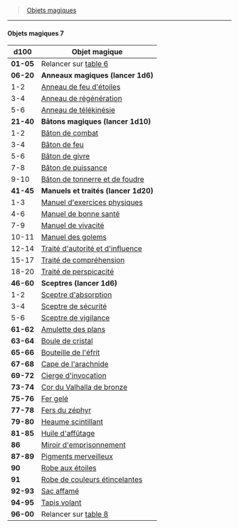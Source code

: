 ﻿---
!GenericItem
Name: Objets magiques 7
Id: magicitems_hd.md#objets-magiques-7
ParentLink: magicitems_hd.md#objets-magiques
ParentName: Objets magiques
NameLevel: 4
Attributes: {}
AttributesDictionary: >+
  {}

---
> [Objets magiques](hd_magicitems.md)

---

#### Objets magiques 7

|d100|Objet magique|
|---|---|
|**01-05**|Relancer sur [table 6](hd_magicitems_objets_magiques_6.md)|
|**06-20**|**Anneaux magiques (lancer 1d6)**|
|1-2|[Anneau de feu d'étoiles](hd_magicitems_az_anneau_de_feu_detoiles.md)|
|3-4|[Anneau de régénération](hd_magicitems_az_anneau_de_regeneration.md)|
|5-6|[Anneau de télékinésie](hd_magicitems_az_anneau_de_telekinesie.md)|
|**21-40**|**Bâtons magiques (lancer 1d10)**|
|1-2|[Bâton de combat](hd_magicitems_az_baton_de_combat.md)|
|3-4|[Bâton de feu](hd_magicitems_az_baton_de_feu.md)|
|5-6|[Bâton de givre](hd_magicitems_az_baton_de_givre.md)|
|7-8|[Bâton de puissance](hd_magicitems_az_baton_de_puissance.md)|
|9-10|[Bâton de tonnerre et de foudre](hd_magicitems_az_baton_de_tonnerre_et_de_foudre.md)|
|**41-45**|**Manuels et traités (lancer 1d20)**|
|1-3|[Manuel d'exercices physiques](hd_magicitems_az_manuel_dexercices_physiques.md)|
|4-6|[Manuel de bonne santé](hd_magicitems_az_manuel_de_bonne_sante.md)|
|7-9|[Manuel de vivacité](hd_magicitems_az_manuel_de_vivacite.md)|
|10-11|[Manuel des golems](hd_magicitems_az_manuel_des_golems.md)|
|12-14|[Traité d'autorité et d'influence](hd_magicitems_az_traite_dautorite_et_dinfluence.md)|
|15-17|[Traité de compréhension](hd_magicitems_az_traite_de_comprehension.md)|
|18-20|[Traité de perspicacité](hd_magicitems_az_traite_de_perspicacite.md)|
|**46-60**|**Sceptres (lancer 1d6)**|
|1-2|[Sceptre d'absorption](hd_magicitems_az_sceptre_dabsorption.md)|
|3-4|[Sceptre de sécurité](hd_magicitems_az_sceptre_de_securite.md)|
|5-6|[Sceptre de vigilance](hd_magicitems_az_sceptre_de_vigilance.md)|
|**61-62**|[Amulette des plans](hd_magicitems_az_amulette_des_plans.md)|
|**63-64**|[Boule de cristal](hd_magicitems_az_boule_de_cristal.md)|
|**65-66**|[Bouteille de l'éfrit](hd_magicitems_az_bouteille_de_lefrit.md)|
|**67-68**|[Cape de l'arachnide](hd_magicitems_az_cape_de_larachnide.md)|
|**69-72**|[Cierge d'invocation](hd_magicitems_az_cierge_dinvocation.md)|
|**73-74**|[Cor du Valhalla de bronze](hd_magicitems_az_cor_du_valhalla.md)|
|**75-76**|[Fer gelé](hd_magicitems_az_fer_gele.md)|
|**77-78**|[Fers du zéphyr](hd_magicitems_az_fers_du_zephyr.md)|
|**79-80**|[Heaume scintillant](hd_magicitems_az_heaume_scintillant.md)|
|**81-85**|[Huile d'affûtage](hd_magicitems_az_huile_daffutage.md)|
|**86**|[Miroir d'emprisonnement](hd_magicitems_az_miroir_demprisonnement.md)|
|**87-89**|[Pigments merveilleux](hd_magicitems_az_pigments_merveilleux.md)|
|**90**|[Robe aux étoiles](hd_magicitems_az_robe_aux_etoiles.md)|
|**91**|[Robe de couleurs étincelantes](hd_magicitems_az_robe_de_couleurs_etincelantes.md)|
|**92-93**|[Sac affamé](hd_magicitems_az_sac_affame.md)|
|**94-95**|[Tapis volant](hd_magicitems_az_tapis_volant.md)|
|**96-00**|Relancer sur [table 8](hd_magicitems_objets_magiques_8.md)|


